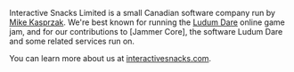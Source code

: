 Interactive Snacks Limited is a small Canadian software company run by [Mike Kasprzak](/mikekasprzak). We're best known for running the [Ludum Dare](https://ludumdare.com) online game jam, and for our contributions to [Jammer Core], the software Ludum Dare and some related services run on.

You can learn more about us at [interactivesnacks.com](https://interactivesnacks.com).
